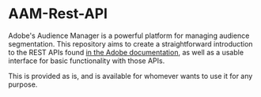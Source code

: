 # AAM-Rest-API

Adobe's Audience Manager is a powerful platform for managing audience segmentation.  This repository aims to create a straightforward introduction to the REST APIs found [in the Adobe documentation](https://docs.adobe.com/content/help/en/audience-manager/user-guide/api-and-sdk-code/rest-apis/rest-api-main.html), as well as a usable interface for basic functionality with those APIs.

This is provided as is, and is available for whomever wants to use it for any purpose.
